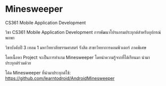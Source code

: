 # Minesweeper

CS361 Mobile Application Development

วิชา CS361 Mobile Application Development การพัฒนาโปรแกรมประยุกต์สำหรับอุปกรณ์พกพา

วิชาบังคับปี 3 เทอม 1 มหาวิทยาลัยธรรมศาสตร์ รังสิต สาขาวิทยาการคอมพิวเตอร์ ภาคพิเศษ

โดยเนื้อหา Project จะเป็นการทำเกม Minesweeper โดยนำความรู้จากที่ได้เรียนมา นำมาประยุกต์ร่วมด้วย

โค้ด Minesweeper ที่นำมาประยุกต์ใช้: https://github.com/learntodroid/AndroidMinesweeper
